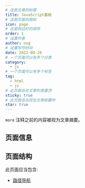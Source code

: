 ```yaml
---
# 这是文章的标题
title: JavaScript基础
# 这是页面的图标
icon: page
# 这是侧边栏的顺序
order: 1
# 设置作者
author: nxg
# 设置写作时间
date: 2022-09-28
# 一个页面可以有多个分类
category:
  - js
# 一个页面可以有多个标签
tag:
  - html
  - js
# 此页面会在文章列表置顶
sticky: true
# 此页面会出现在文章收藏中
star: true
---
```


`more` 注释之前的内容被视为文章摘要。

<!-- more -->

## 页面信息



## 页面结构

此页面应当包含:

- [路径导航]()

